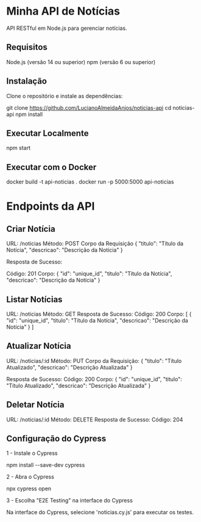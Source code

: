 # Minha API de Notícias

API RESTful em Node.js para gerenciar notícias.

## Requisitos
Node.js (versão 14 ou superior)
npm (versão 6 ou superior)

## Instalação

Clone o repositório e instale as dependências:

git clone https://github.com/LucianoAlmeidaAnjos/noticias-api
cd noticias-api
npm install

## Executar Localmente

npm start

## Executar com o Docker

docker build -t api-noticias .
docker run -p 5000:5000 api-noticias

# Endpoints da API

## Criar Notícia

URL: /noticias
Método: POST
Corpo da Requisição
{
  "titulo": "Título da Notícia",
  "descricao": "Descrição da Notícia"
}

Resposta de Sucesso:

Código: 201
Corpo:
    {
    "id": "unique_id",
    "titulo": "Título da Notícia",
    "descricao": "Descrição da Notícia"
    }

## Listar Notícias
URL: /noticias
Método: GET
Resposta de Sucesso:
Código: 200
Corpo:
    [
        {
            "id": "unique_id",
            "titulo": "Título da Notícia",
            "descricao": "Descrição da Notícia"
        }
    ]

## Atualizar Notícia

URL: /noticias/:id
Método: PUT
Corpo da Requisição:
    {
        "titulo": "Título Atualizado",
        "descricao": "Descrição Atualizada"
    }

Resposta de Sucesso:
Código: 200
Corpo:
    {
        "id": "unique_id",
        "titulo": "Título Atualizado",
        "descricao": "Descrição Atualizada"
    }

## Deletar Notícia
URL: /noticias/:id
Método: DELETE
Resposta de Sucesso:
Código: 204

## Configuração do Cypress
1 - Instale o Cypress

npm install --save-dev cypress

2 - Abra o Cypress

npx cypress open

3 - Escolha "E2E Testing" na interface do Cypress

Na interface do Cypress, selecione 'noticias.cy.js' para executar os testes.